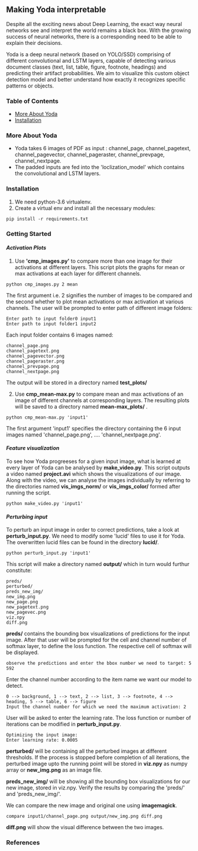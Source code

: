 ## Making Yoda interpretable

Despite all the exciting news about Deep Learning, the exact way neural networks see and interpret the world remains a black box. With the growing success of neural networks, there is a corresponding need to be able to explain their decisions. 

Yoda is a deep neural network (based on YOLO/SSD) comprising of different convolutional and LSTM layers, capable of detecting various document classes (text, list, table, figure, footnote, headings) and predicting their artifact probabilities. 
We aim to visualize this custom object detection model and better understand how exactly it recognizes specific patterns or objects.


### Table of Contents

- [ More About Yoda ](#yoda)
- [ Installation ](#install)

<a name="yoda"></a>
### More About Yoda

- Yoda takes 6 images of PDF as input : channel_page, channel_pagetext, channel_pagevector, channel_pageraster, channel_prevpage, channel_nextpage.
- The padded inputs are fed into the 'loclization_model' which contains the convolutional and LSTM layers. 
 

<a name="install"></a>
### Installation

1. We need python-3.6 virtualenv.
2. Create a virtual env and install all the necessary modules: 
```
pip install -r requirements.txt 
```
 
### Getting Started

#### _Activation Plots_

1. Use **'cmp_images.py'**  to compare more than one image for their activations at different layers. This script plots the graphs for mean or max activations at each layer for different channels.
```
python cmp_images.py 2 mean
```

The first argument i.e. 2 signifies the number of images to be compared and the second whether to plot mean activations or max activation at various channels.
The user will be prompted to enter path of different image folders:
```
Enter path to input folder0 input1
Enter path to input folder1 input2
```
Each input folder contains 6 images named:
```
channel_page.png
channel_pagetext.png
channel_pagevector.png
channel_pageraster.png
channel_prevpage.png
channel_nextpage.png
```
The output will be stored in a directory named **test_plots/**
 
2. Use **cmp_mean-max.py** to compare mean and max activations of an image of different channels at corresponding layers.
The resulting plots will be saved to a directory named **mean-max_plots/** . 
```
python cmp_mean-max.py 'input1'
```
The first argument 'input1' specifies the directory containing the 6 input images named 'channel_page.png', .... 'channel_nextpage.png'.

#### _Feature visualization_

To see how Yoda progreeses for a given input image, what is learned at every layer of Yoda can be analysed by **make_video.py**. This script outputs a video named **project.avi** which shows the visualizations of our image. Along with the video, we can analyse the images individually by referring to the directories named **vis_imgs_norm/** or **vis_imgs_color/** formed after running the script.
```
python make_video.py 'input1'
```

####  _Perturbing input_ 

To perturb an input image in order to correct predictions, take a look at **perturb_input.py**. We need to modify some 'lucid' files to use it for Yoda. The overwritten lucid files can be found in the directory **lucid/**. 
```
python perturb_input.py 'input1'
```
This script will make a directory named **output/** which in turn would furthur constitute:
```
preds/
perturbed/
preds_new_img/
new_img.png
new_page.png
new_pagetext.png
new_pagevec.png
viz.npy
diff.png
```
**preds/** contains the bounding box visualizations of predictions for the input image. After that user will be prompted for the cell and channel number of softmax layer, to define the loss function. The respective cell of softmax will be displayed.
```
observe the predictions and enter the bbox number we need to target: 5
592
```
Enter the channel number according to the item name we want our model to detect.
```
0 --> background, 1 --> text, 2 --> list, 3 --> footnote, 4 --> heading, 5 --> table, 6 --> figure
Input the channel number for which we need the maximum activation: 2
```
User will be asked to enter the learning rate. The loss function or number of iterations can be modified in **perturb_input.py**.
```
Optimizing the input image:
Enter learning rate: 0.0005
```
**perturbed/** will be containing all the perturbed images at different thresholds. If the process is stopped before completion of all iterations, the perturbed image upto the running point will be stored in **viz.npy** as numpy array or **new_img.png** as an image file.

**preds_new_img/** will be showing all the bounding box visualizations for our new image, stored in viz.npy. Verify the results by comparing the 'preds/' and 'preds_new_img/'.

We can compare the new image and original one using **imagemagick**.
```
compare input1/channel_page.png output/new_img.png diff.png
```

**diff.png** will show the visual difference between the two images.


### References





